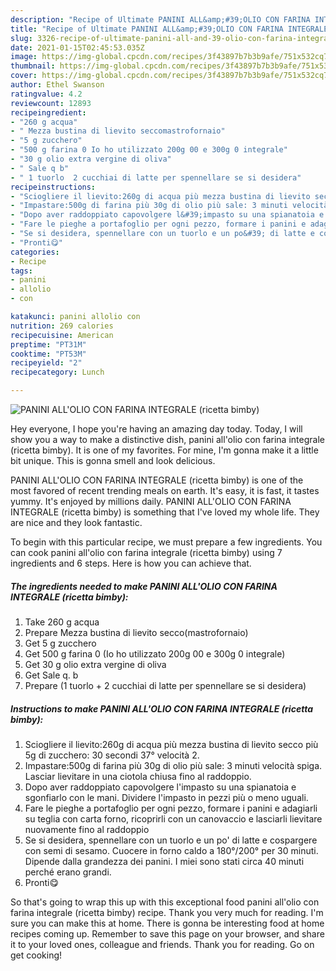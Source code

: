 ```yaml
---
description: "Recipe of Ultimate PANINI ALL&amp;#39;OLIO CON FARINA INTEGRALE (ricetta bimby)"
title: "Recipe of Ultimate PANINI ALL&amp;#39;OLIO CON FARINA INTEGRALE (ricetta bimby)"
slug: 3326-recipe-of-ultimate-panini-all-and-39-olio-con-farina-integrale-ricetta-bimby
date: 2021-01-15T02:45:53.035Z
image: https://img-global.cpcdn.com/recipes/3f43897b7b3b9afe/751x532cq70/panini-allolio-con-farina-integrale-ricetta-bimby-recipe-main-photo.jpg
thumbnail: https://img-global.cpcdn.com/recipes/3f43897b7b3b9afe/751x532cq70/panini-allolio-con-farina-integrale-ricetta-bimby-recipe-main-photo.jpg
cover: https://img-global.cpcdn.com/recipes/3f43897b7b3b9afe/751x532cq70/panini-allolio-con-farina-integrale-ricetta-bimby-recipe-main-photo.jpg
author: Ethel Swanson
ratingvalue: 4.2
reviewcount: 12893
recipeingredient:
- "260 g acqua"
- " Mezza bustina di lievito seccomastrofornaio"
- "5 g zucchero"
- "500 g farina 0 Io ho utilizzato 200g 00 e 300g 0 integrale"
- "30 g olio extra vergine di oliva"
- " Sale q b"
- " 1 tuorlo  2 cucchiai di latte per spennellare se si desidera"
recipeinstructions:
- "Sciogliere il lievito:260g di acqua più mezza bustina di lievito secco più 5g di zucchero: 30 secondi 37° velocità 2."
- "Impastare:500g di farina più 30g di olio più sale: 3 minuti velocità spiga. Lasciar lievitare in una ciotola chiusa fino al raddoppio."
- "Dopo aver raddoppiato capovolgere l&#39;impasto su una spianatoia e sgonfiarlo con le mani. Dividere l&#39;impasto in pezzi più o meno uguali."
- "Fare le pieghe a portafoglio per ogni pezzo, formare i panini e adagiarli su teglia con carta forno, ricoprirli con un canovaccio e lasciarli lievitare nuovamente fino al raddoppio"
- "Se si desidera, spennellare con un tuorlo e un po&#39; di latte e cospargere con semi di sesamo. Cuocere in forno caldo a 180°/200° per 30 minuti. Dipende dalla grandezza dei panini. I miei sono stati circa 40 minuti perché erano grandi."
- "Pronti😋"
categories:
- Recipe
tags:
- panini
- allolio
- con

katakunci: panini allolio con 
nutrition: 269 calories
recipecuisine: American
preptime: "PT31M"
cooktime: "PT53M"
recipeyield: "2"
recipecategory: Lunch

---
```



![PANINI ALL&#39;OLIO CON FARINA INTEGRALE (ricetta bimby)](https://img-global.cpcdn.com/recipes/3f43897b7b3b9afe/751x532cq70/panini-allolio-con-farina-integrale-ricetta-bimby-recipe-main-photo.jpg)

Hey everyone, I hope you're having an amazing day today. Today, I will show you a way to make a distinctive dish, panini all&#39;olio con farina integrale (ricetta bimby). It is one of my favorites. For mine, I'm gonna make it a little bit unique. This is gonna smell and look delicious.

PANINI ALL&#39;OLIO CON FARINA INTEGRALE (ricetta bimby) is one of the most favored of recent trending meals on earth. It's easy, it is fast, it tastes yummy. It's enjoyed by millions daily. PANINI ALL&#39;OLIO CON FARINA INTEGRALE (ricetta bimby) is something that I've loved my whole life. They are nice and they look fantastic.




To begin with this particular recipe, we must prepare a few ingredients. You can cook panini all&#39;olio con farina integrale (ricetta bimby) using 7 ingredients and 6 steps. Here is how you can achieve that.

<!--inarticleads1-->

##### The ingredients needed to make PANINI ALL&#39;OLIO CON FARINA INTEGRALE (ricetta bimby):

1. Take 260 g acqua
1. Prepare  Mezza bustina di lievito secco(mastrofornaio)
1. Get 5 g zucchero
1. Get 500 g farina 0 (Io ho utilizzato 200g 00 e 300g 0 integrale)
1. Get 30 g olio extra vergine di oliva
1. Get  Sale q. b
1. Prepare  (1 tuorlo + 2 cucchiai di latte per spennellare se si desidera)




<!--inarticleads2-->

##### Instructions to make PANINI ALL&#39;OLIO CON FARINA INTEGRALE (ricetta bimby):

1. Sciogliere il lievito:260g di acqua più mezza bustina di lievito secco più 5g di zucchero: 30 secondi 37° velocità 2.
1. Impastare:500g di farina più 30g di olio più sale: 3 minuti velocità spiga. Lasciar lievitare in una ciotola chiusa fino al raddoppio.
1. Dopo aver raddoppiato capovolgere l&#39;impasto su una spianatoia e sgonfiarlo con le mani. Dividere l&#39;impasto in pezzi più o meno uguali.
1. Fare le pieghe a portafoglio per ogni pezzo, formare i panini e adagiarli su teglia con carta forno, ricoprirli con un canovaccio e lasciarli lievitare nuovamente fino al raddoppio
1. Se si desidera, spennellare con un tuorlo e un po&#39; di latte e cospargere con semi di sesamo. Cuocere in forno caldo a 180°/200° per 30 minuti. Dipende dalla grandezza dei panini. I miei sono stati circa 40 minuti perché erano grandi.
1. Pronti😋




So that's going to wrap this up with this exceptional food panini all&#39;olio con farina integrale (ricetta bimby) recipe. Thank you very much for reading. I'm sure you can make this at home. There is gonna be interesting food at home recipes coming up. Remember to save this page on your browser, and share it to your loved ones, colleague and friends. Thank you for reading. Go on get cooking!
